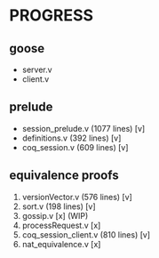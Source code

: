 # PROGRESS

## goose

- server.v
- client.v

## prelude

- session_prelude.v (1077 lines) [v]
- definitions.v (392 lines) [v]
- coq_session.v (609 lines) [v]

## equivalence proofs

1. versionVector.v (576 lines) [v]
2. sort.v (198 lines) [v]
3. gossip.v [x] (WIP)
4. processRequest.v [x]
5. coq_session_client.v (810 lines) [v]
6. nat_equivalence.v [x]
